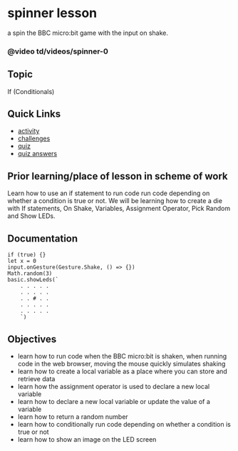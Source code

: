# spinner lesson

a spin the BBC micro:bit game with the input on shake.

### @video td/videos/spinner-0

## Topic

If (Conditionals)

## Quick Links

* [activity](/lessons/spinner/activity)
* [challenges](/lessons/spinner/challenges)
* [quiz](/lessons/spinner/quiz)
* [quiz answers](/lessons/spinner/quiz-answers)

## Prior learning/place of lesson in scheme of work

Learn how to use an if statement to run code run code depending on whether a condition is true or not. We will be learning how to create a die with If statements, On Shake, Variables, Assignment Operator, Pick Random and Show LEDs.

## Documentation


```cards
if (true) {}
let x = 0
input.onGesture(Gesture.Shake, () => {})
Math.random(3)
basic.showLeds(`
    . . . . .
    . . . . .
    . . # . .
    . . . . .
    . . . . .
    `)
```

## Objectives

* learn how to run code when the BBC micro:bit is shaken, when running code in the web browser, moving the mouse quickly simulates shaking
* learn how to create a local variable as a place where you can store and retrieve data
* learn how the assignment operator is used to declare a new local variable
* learn how to declare a new local variable or update the value of a variable
* learn how to return a random number
* learn how to conditionally run code depending on whether a condition is true or not
* learn how to show an image on the LED screen

